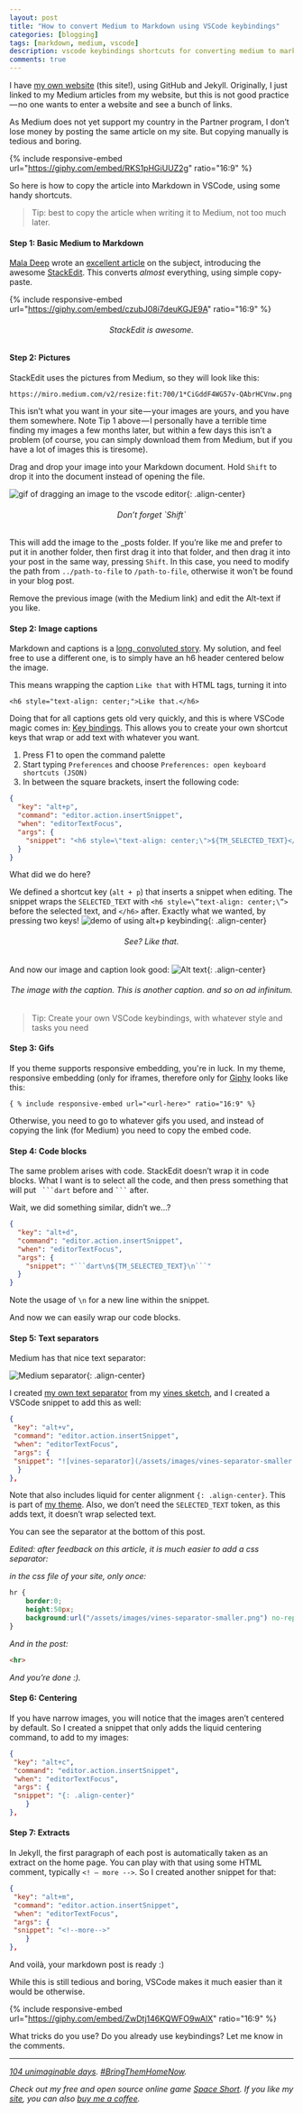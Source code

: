 ```yaml
---
layout: post
title: "How to convert Medium to Markdown using VSCode keybindings"
categories: [blogging]
tags: [markdown, medium, vscode]
description: vscode keybindings shortcuts for converting medium to markdown
comments: true
---
```


I have [my own website](https://danielle-honig.com/) (this site!), using GitHub and Jekyll. Originally, I just linked to my Medium articles from my website, but this is not good practice — no one wants to enter a website and see a bunch of links.

As Medium does not yet support my country in the Partner program, I don’t lose money by posting the same article on my site. But copying manually is tedious and boring.

{% include responsive-embed url="https://giphy.com/embed/RKS1pHGiUUZ2g" ratio="16:9" %}

So here is how to copy the article into Markdown in VSCode, using some handy shortcuts.

<!--more-->

> Tip: best to copy the article when writing it to Medium, not too much later.

#### Step 1: Basic Medium to Markdown

[Mala Deep](https://medium.com/u/9ad123d64d79) wrote an [excellent article](https://medium.datadriveninvestor.com/in-just-under-1-minute-convert-medium-posts-to-markdown-for-your-blog-90cf864bf3a7) on the subject, introducing the awesome [StackEdit](https://stackedit.io/). This converts _almost_ everything, using simple copy-paste.

{% include responsive-embed url="https://giphy.com/embed/czubJ08i7deuKGJE9A" ratio="16:9" %}

<h6 style="text-align: center;">StackEdit is awesome.</h6>

#### Step 2: Pictures

StackEdit uses the pictures from Medium, so they will look like this:

`https://miro.medium.com/v2/resize:fit:700/1*CiGddF4WG57v-QAbrHCVnw.png`

This isn’t what you want in your site — your images are yours, and you have them somewhere. Note Tip 1 above — I personally have a terrible time finding my images a few months later, but within a few days this isn’t a problem (of course, you can simply download them from Medium, but if you have a lot of images this is tiresome).

Drag and drop your image into your Markdown document. Hold `Shift` to drop it into the document instead of opening the file.

![gif of dragging an image to the vscode editor](/assets/images/2024-01-17-medium-to-markdown/shift-drop-vscode.gif){: .align-center}

<h6 style="text-align: center;">
Don’t forget `Shift`</h6>

This will add the image to the \_posts folder. If you’re like me and prefer to put it in another folder, then first drag it into that folder, and then drag it into your post in the same way, pressing `Shift`. In this case, you need to modify the path from `../path-to-file` to `/path-to-file`, otherwise it won't be found in your blog post.

Remove the previous image (with the Medium link) and edit the Alt-text if you like.

#### Step 2: Image captions

Markdown and captions is a [long, convoluted story](https://stackoverflow.com/questions/19331362/using-an-image-caption-in-markdown-jekyll). My solution, and feel free to use a different one, is to simply have an h6 header centered below the image.

This means wrapping the caption `Like that` with HTML tags, turning it into

`<h6 style="text-align: center;">Like that.</h6>`

Doing that for all captions gets old very quickly, and this is where VSCode magic comes in: [Key bindings](https://stackoverflow.com/questions/42363030/visual-studio-code-surround-with#answer-53545200). This allows you to create your own shortcut keys that wrap or add text with whatever you want.

1.  Press F1 to open the command palette
2.  Start typing `Preferences` and choose `Preferences: open keyboard shortcuts (JSON)`
3.  In between the square brackets, insert the following code:

```json
{
  "key": "alt+p",
  "command": "editor.action.insertSnippet",
  "when": "editorTextFocus",
  "args": {
    "snippet": "<h6 style=\"text-align: center;\">${TM_SELECTED_TEXT}</h6>"
  }
}
```

What did we do here?

We defined a shortcut key (`alt + p`) that inserts a snippet when editing. The snippet wraps the `SELECTED_TEXT` with `<h6 style=\”text-align: center;\”>` before the selected text, and `</h6>` after. Exactly what we wanted, by pressing two keys!
![demo of using alt+p keybinding](/assets/images/2024-01-17-medium-to-markdown/alt-p-vscode.gif){: .align-center}

<h6 style="text-align: center;">See? Like that.
</h6>

And now our image and caption look good:
![Alt text](/assets/images/2024-01-17-medium-to-markdown/image-and-caption.png){: .align-center}
<h6 style="text-align: center;">The image with the caption. This is another caption. and so on <i>ad infinitum</i>.</h6>

> Tip: Create your own VSCode keybindings, with whatever style and tasks you need

#### Step 3: Gifs

If you theme supports responsive embedding, you're in luck. In my theme, responsive embedding (only for iframes, therefore only for [Giphy](https://giphy.com/) looks like this:
```
{ % include responsive-embed url="<url-here>" ratio="16:9" %}
```
Otherwise, you need to go to whatever gifs you used, and instead of copying the link (for Medium) you need to copy the embed code. 

#### Step 4: Code blocks

The same problem arises with code. StackEdit doesn’t wrap it in code blocks. What I want is to select all the code, and then press something that will put ` ```dart` before and ` ``` ` after.

Wait, we did something similar, didn’t we…?

````json
{
  "key": "alt+d",
  "command": "editor.action.insertSnippet",
  "when": "editorTextFocus",
  "args": {
    "snippet": "```dart\n${TM_SELECTED_TEXT}\n```"
  }
}
````

Note the usage of `\n` for a new line within the snippet.

And now we can easily wrap our code blocks.

#### Step 5: Text separators

Medium has that nice text separator:

![Medium separator](/assets/images/2024-01-17-medium-to-markdown/medium-separator.png){: .align-center}

I created [my own text separator](https://pixabay.com/illustrations/text-separator-vines-flower-green-8492536/) from my [vines sketch](https://danielle-honig.com/sketches/vines/?fullscreen=true), and I created a VSCode snippet to add this as well:

```json
{
 "key": "alt+v",
 "command": "editor.action.insertSnippet",
 "when": "editorTextFocus",
 "args": {
 "snippet": "![vines-separator](/assets/images/vines-separator-smaller.png){: .align-center}"
  }
},
```

Note that also includes liquid for center alignment `{: .align-center}`. This is part of [my theme](https://github.com/mmistakes/so-simple-theme). Also, we don’t need the `SELECTED_TEXT` token, as this adds text, it doesn’t wrap selected text.

You can see the separator at the bottom of this post.

_Edited: after feedback on this article, it is much easier to add a css separator:_

_in the css file of your site, only once:_
```css
hr {  
    border:0;   
    height:50px;   
    background:url("/assets/images/vines-separator-smaller.png") no-repeat center;    
}
```

_And in the post:_
```html
<hr>
```
_And you’re done :)._

#### Step 6: Centering

If you have narrow images, you will notice that the images aren’t centered by default. So I created a snippet that only adds the liquid centering command, to add to my images:

```json
{
 "key": "alt+c",
 "command": "editor.action.insertSnippet",
 "when": "editorTextFocus",
 "args": {
 "snippet": "{: .align-center}"
    }
},
```

#### Step 7: Extracts

In Jekyll, the first paragraph of each post is automatically taken as an extract on the home page. You can play with that using some HTML comment, typically `<! — more -->`. So I created another snippet for that:

```json
{
 "key": "alt+m",
 "command": "editor.action.insertSnippet",
 "when": "editorTextFocus",
 "args": {
 "snippet": "<!--more-->"
    }
},
```

And voilà, your markdown post is ready :)

While this is still tedious and boring, VSCode makes it much easier than it would be otherwise.

{% include responsive-embed url="https://giphy.com/embed/ZwDtj146KQWFO9wAlX" ratio="16:9" %}

What tricks do you use? Do you already use keybindings? Let me know in the comments.

<hr>

[_104 unimaginable days_](https://www.facebook.com/bringhomenow/)_._ [_#BringThemHomeNow_](https://twitter.com/bringhomenow)_._

_Check out my free and open source online game_ [_Space Short_](https://danielle-honig.com/space-short)_. If you like my_ [_site_](https://danielle-honig.com/)_, you can also_ [_buy me a coffee_](https://www.buymeacoffee.com/369wkrttu6)_._
